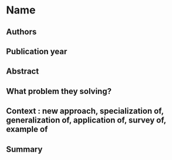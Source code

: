 # Name

## Authors

## Publication year

## Abstract

## What problem they solving?

## Context : new approach, specialization of, generalization of, application of, survey of, example of

## Summary